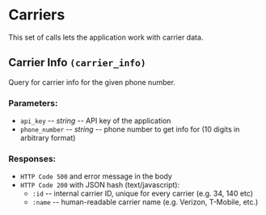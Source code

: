 Carriers
========

This set of calls lets the application work with carrier data.

Carrier Info `(carrier_info)`
-----------------------------

Query for carrier info for the given phone number.

### Parameters:

-   `api_key` -- *string* -- API key of the application
-   `phone_number` -- *string* -- phone number to get info for (10 digits in
    arbitrary format)

### Responses:

-   `HTTP Code 500` and error message in the body
-   `HTTP Code 200` with JSON hash (text/javascript):
    -   `:id` -- internal carrier ID, unique for every carrier (e.g. 34,
        140 etc)
    -   `:name` -- human-readable carrier name (e.g. Verizon, T-Mobile, etc.)


